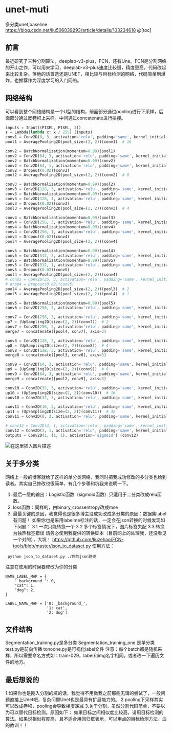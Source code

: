 # unet-muti
多分类unet,baseline
https://blog.csdn.net/liu506039293/article/details/103234618
@[toc]

## 前言

最近研究了三种分割算法，deeplab-v3-plus，FCN，还有Une。FCN是分割网络的开山之作，可以用来学习，deeplab-v3-plus速度比较慢，精度更高，代码改起来比较复杂。落地的话首选还是UNET，相比较与目标检测的网络，代码简单到爆炸，也推荐作为深度学习的入门网络。
## 网络结构
可以看到整个网络结构是一个U型的结构，前面部分通过pooling进行下采样，后面部分通过反卷积上采样。中间通过concatenate进行拼接。
```python
inputs = Input((PIXEL, PIXEL, 3))
s = Lambda(lambda x: x / 255) (inputs)
conv1 = Conv2D(8, 3, activation='relu', padding='same', kernel_initializer='he_normal')(s)
pool1 = AveragePooling2D(pool_size=(2, 2))(conv1)  # 16

conv2 = BatchNormalization(momentum=0.99)(pool1)
conv2 = Conv2D(64, 3, activation='relu', padding='same', kernel_initializer='he_normal')(conv2)
conv2 = BatchNormalization(momentum=0.99)(conv2)
conv2 = Conv2D(64, 1, activation='relu', padding='same', kernel_initializer='he_normal')(conv2)
conv2 = Dropout(0.02)(conv2)
pool2 = AveragePooling2D(pool_size=(2, 2))(conv2)  # 8

conv3 = BatchNormalization(momentum=0.99)(pool2)
conv3 = Conv2D(128, 3, activation='relu', padding='same', kernel_initializer='he_normal')(conv3)
conv3 = BatchNormalization(momentum=0.99)(conv3)
conv3 = Conv2D(128, 1, activation='relu', padding='same', kernel_initializer='he_normal')(conv3)
conv3 = Dropout(0.02)(conv3)
pool3 = AveragePooling2D(pool_size=(2, 2))(conv3)  # 4

conv4 = BatchNormalization(momentum=0.99)(pool3)
conv4 = Conv2D(256, 3, activation='relu', padding='same', kernel_initializer='he_normal')(conv4)
conv4 = BatchNormalization(momentum=0.99)(conv4)
conv4 = Conv2D(256, 1, activation='relu', padding='same', kernel_initializer='he_normal')(conv4)
conv4 = Dropout(0.02)(conv4)
pool4 = AveragePooling2D(pool_size=(2, 2))(conv4)

conv5 = BatchNormalization(momentum=0.99)(pool4)
conv5 = Conv2D(512, 3, activation='relu', padding='same', kernel_initializer='he_normal')(conv5)
conv5 = BatchNormalization(momentum=0.99)(conv5)
conv5 = Conv2D(512, 1, activation='relu', padding='same', kernel_initializer='he_normal')(conv5)
conv5 = Dropout(0.02)(conv5)
pool4 = AveragePooling2D(pool_size=(2, 2))(conv4)
# conv5 = Conv2D(35, 3, activation='relu', padding='same', kernel_initializer='he_normal')(conv4)
# drop4 = Dropout(0.02)(conv5)
pool4 = AveragePooling2D(pool_size=(2, 2))(pool3)  # 2
pool5 = AveragePooling2D(pool_size=(2, 2))(pool4)  # 1

conv6 = BatchNormalization(momentum=0.99)(pool5)
conv6 = Conv2D(256, 3, activation='relu', padding='same', kernel_initializer='he_normal')(conv6)

conv7 = Conv2D(256, 3, activation='relu', padding='same', kernel_initializer='he_normal')(conv6)
up7 = (UpSampling2D(size=(2, 2))(conv7))  # 2
conv7 = Conv2D(256, 3, activation='relu', padding='same', kernel_initializer='he_normal')(up7)
merge7 = concatenate([pool4, conv7], axis=3)

conv8 = Conv2D(128, 3, activation='relu', padding='same', kernel_initializer='he_normal')(merge7)
up8 = (UpSampling2D(size=(2, 2))(conv8))  # 4
conv8 = Conv2D(128, 3, activation='relu', padding='same', kernel_initializer='he_normal')(up8)
merge8 = concatenate([pool3, conv8], axis=3)

conv9 = Conv2D(64, 3, activation='relu', padding='same', kernel_initializer='he_normal')(merge8)
up9 = (UpSampling2D(size=(2, 2))(conv9))  # 8
conv9 = Conv2D(64, 3, activation='relu', padding='same', kernel_initializer='he_normal')(up9)
merge9 = concatenate([pool2, conv9], axis=3)

conv10 = Conv2D(32, 3, activation='relu', padding='same', kernel_initializer='he_normal')(merge9)
up10 = (UpSampling2D(size=(2, 2))(conv10))  # 16
conv10 = Conv2D(32, 3, activation='relu', padding='same', kernel_initializer='he_normal')(up10)

conv11 = Conv2D(16, 3, activation='relu', padding='same', kernel_initializer='he_normal')(conv10)
up11 = (UpSampling2D(size=(2, 2))(conv11))  # 32
conv11 = Conv2D(8, 3, activation='relu', padding='same', kernel_initializer='he_normal')(up11)

# conv12 = Conv2D(3, 1, activation='relu', padding='same', kernel_initializer='he_normal')(conv11)
conv12 = Conv2D(3, 1, activation='relu', padding='same', kernel_initializer='he_normal')(conv11)
outputs = Conv2D(1, (1, 1), activation='sigmoid') (conv12)
```

![在这里插入图片描述](https://img-blog.csdnimg.cn/20191125111000416.png?x-oss-process=image/watermark,type_ZmFuZ3poZW5naGVpdGk,shadow_10,text_aHR0cHM6Ly9ibG9nLmNzZG4ubmV0L2xpdTUwNjAzOTI5Mw==,size_16,color_FFFFFF,t_70)
## 关于多分类
网络上一般的博客就给了这样的单分类网络，我同时把我成功修改的多分类也给到读者。其实自己修改也很简单，有几个步骤和坑我来说明一下。

 1. 最后一层的输出：Logistic函数（sigmoid函数）只适用于二分类改成relu函数。
 2. loss函数：同样的，由binary_crossentropy改成mse
 3. 最最关键的原因，我觉得也是很多博主没成功改成多分类的原因：数据集label有问题！
 如果你也是采用labelme标注的话，一定会在json转换的时候发现如下问题：
 3.1 一次只能转换一个
 3.2 多个标签情况下，图片标签失配
 3.3 转换为独热标签错误
 请务必使用我提供的转换脚本（目前网上的处理我，还没看见一个对的），大坑！
https://github.com/liuzehao/FCN-tools/blob/master/json_to_dataset.py
使用方法：
```
 python json_to_dataset.py ./你的json路径
```
注意在使用的时候要修改为你的分类
```
NAME_LABEL_MAP = {
    '_background_': 0,
    "cat": 1,
    "dog": 2,
}
 
LABEL_NAME_MAP = ['0: _background_',
                  '1: cat',
                  '2: dog']
```
## 文件结构
Segmentation_training.py是多分类
Segmentation_training_one 是单分类
test.py是前向传播
tonoone.py是可视化label文件
注意：每个batch都是随机采样，所以需要命名方式如：train-029，label和img名字相同。或者改一下遍历文件的地方。
## 最后想说的
1.如果你也是刚入分割的坑的话，我觉得不用做我之前那些无谓的尝试了，一般问题直接上Unet吧，复杂问题Unet也是最具有扩展能力的。
 2.pooling下采样其实可以改成卷积，pooling会导致梯度递减
 3.关于分割。虽然分割代码简单，不要以为可以替代目标检测。原因如下：
 如果目标之间相似度比较高，请用目标检测的算法。如果说相似程度高，且不适合用回归框表示，可以用点的目标检测方法。血的教训！！

